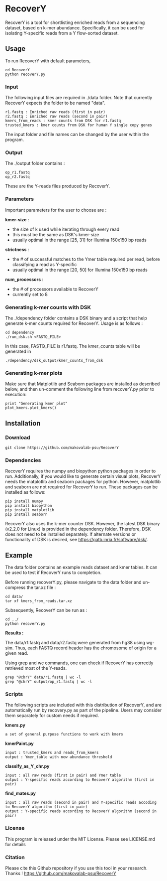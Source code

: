 # RecoverY

RecoverY is a tool for shortlisting enriched reads from a sequencing dataset, based on k-mer abundance. Specifically, it can be used for isolating Y-specific reads from a Y flow-sorted dataset.

## Usage 

To run RecoverY with default parameters, 

	cd RecoverY
	python recoverY.py

### Input

The following input files are required in ./data folder. 
Note that currently RecoverY expects the folder to be named "data".
    		
	r1.fastq : Enriched raw reads (first in pair) 
	r2.fastq : Enriched raw reads (second in pair) 
	kmers_from_reads : kmer counts from DSK for r1.fastq
	trusted_kmers : kmer counts from DSK for human Y single copy genes

The input folder and file names can be changed by the user within the program. 


### Output 

The ./output folder contains :

 	op_r1.fastq
	op_r2.fastq

These are the Y-reads files produced by RecoverY.  


### Parameters
Important parameters for the user to choose are : 


**kmer-size** : 
- the size of k used while iterating through every read 
- this must be the same as DSK's kmer-size
- usually optimal in the range [25, 31] for Illumina 150x150 bp reads


**strictness** : 
- the # of successful matches to the Ymer table required per read, before classifying a read as Y-specific 
- usually optimal in the range [20, 50] for Illumina 150x150 bp reads


**num_processors** :
- the # of processors available to RecoverY
- currently set to 8

### Generating k-mer counts with DSK

The ./dependency folder contains a DSK binary and a script that help generate k-mer counts required for RecoverY. Usage is as follows :

    cd dependency
    ./run_dsk.sh <FASTQ_FILE>

In this case, FASTQ_FILE is r1.fastq. 
The kmer_counts table will be generated in 

    ./dependency/dsk_output/kmer_counts_from_dsk


### Generating k-mer plots 

Make sure that Matplotlib and Seaborn packages are installed as described below, and then un-comment the following line from recoverY.py prior to execution:

	print "Generating kmer plot"
	plot_kmers.plot_kmers()



## Installation 

### Download

	git clone https://github.com/makovalab-psu/RecoverY
	

### Dependencies 

RecoverY requires the numpy and biopython python packages in order to run.
Additionally, if you would like to generate certain visual plots, RecoverY needs the matplotlib and seaborn packages for python.
However, matplotlib and seaborn are not required for RecoverY to run. These packages can be installed as follows:

    pip install numpy
    pip install biopython
    pip install matplotlib
    pip install seaborn

RecoverY also uses the k-mer counter DSK. 
However, the latest DSK binary (v2.2.0 for Linux) is provided in the dependency folder. 
Therefore, DSK does not need to be installed separately. 
If alternate versions or functionality of DSK is desired, see https://gatb.inria.fr/software/dsk/.


## Example

The data folder contains an example reads dataset and kmer tables. 
It can be used to test if RecoverY runs to completion. 

Before running recoverY.py, please navigate to the data folder and un-compress the tar.xz file : 

	cd data/
	tar xf kmers_from_reads.tar.xz

Subsequently, RecoverY can be run as : 

	cd ../
	python recoverY.py
	
**Results :**

The data/r1.fastq and data/r2.fastq were generated from hg38 using wg-sim.
Thus, each FASTQ record header has the chromosome of origin for a given read. 

Using grep and wc commands, one can check if RecoverY has correctly retrieved most of the Y-reads. 

	grep "@chrY" data/r1.fastq | wc -l
	grep "@chrY" output/op_r1.fastq | wc -l




### Scripts 

The following scripts are included with this distribution of RecoverY, and are automatically run by recovery.py as part of the pipeline. Users may consider them separately for custom needs if required. 

	
**kmers.py** 
	
	a set of general purpose functions to work with kmers

**kmerPaint.py**
	
	input : trusted_kmers and reads_from_kmers 
	output : Ymer_table with new abundance threshold

**classify_as_Y_chr.py**
	
	input : all raw reads (first in pair) and Ymer table
	output : Y-specific reads according to RecoverY algorithm (first in pair)

**find_mates.py** 

	input : all raw reads (second in pair) and Y-specific reads accoding to RecoverY algorithm (first in pair)
	output : Y-specific reads according to RecoverY algorithm (second in pair)


### License
This program is released under the MIT License. Please see LICENSE.md for details


### Citation
Please cite this Github repository if you use this tool in your research. Thanks !
https://github.com/makovalab-psu/RecoverY
